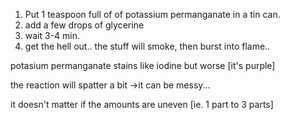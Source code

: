1. Put 1 teaspoon full of of potassium permanganate in a tin can.
2. add a few drops of glycerine
3. wait 3-4 min.
4. get the hell out..  the stuff will smoke, then burst into flame..

potasium permanganate stains like iodine but worse [it's purple]

the reaction will spatter a bit ->it can be messy...

it doesn't matter if the amounts are uneven [ie.  1 part to 3 parts]
